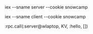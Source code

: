 iex --sname server --cookie snowcamp

iex --sname client --cookie snowcamp

:rpc.call(:server@wlaptop, KV, :hello, [])
